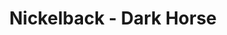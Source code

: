 ---
title: Nickelback - Dark Horse
number: 3
description: Nickelback are given the opportunity to plead their case, and appeal to the ever popular "misogyny" demographic. Call the FBI.
link-mp3: http://feeds.soundcloud.com/stream/123269821-radio4scotland-hmm-interesting-choice-ep3.mp3
duration: "00:26:40"
byte-length: 51199638
pub-date: Wed, 04 Dec 2013 22:42:45 GMT
soundcloud-id: 123269821
---